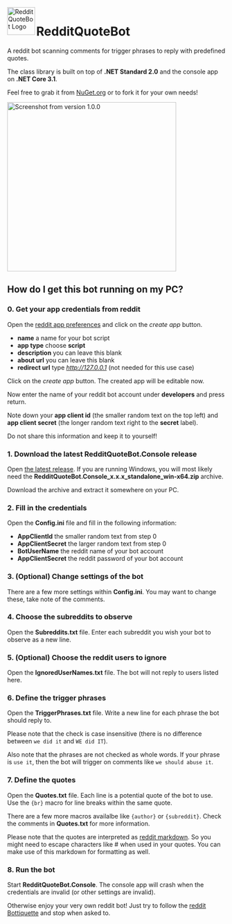 <img src="https://raw.githubusercontent.com/sungaila/RedditQuoteBot/master/Icon.png" align="left" width="64" height="64" alt="RedditQuoteBot Logo">

# RedditQuoteBot
A reddit bot scanning comments for trigger phrases to reply with predefined quotes.

The class library is built on top of **.NET Standard 2.0** and the console app on **.NET Core 3.1**.

Feel free to grab it from [NuGet.org](https://www.nuget.org/packages/RedditQuoteBot) or to fork it for your own needs!

<img src="https://raw.githubusercontent.com/sungaila/RedditQuoteBot/master/Content/Screenshot_1.0.0.png" width="390" alt="Screenshot from version 1.0.0">

## How do I get this bot running on my PC?
### 0. Get your app credentials from reddit
Open the [reddit app preferences](https://www.reddit.com/prefs/apps) and click on the *create app* button.
* **name** a name for your bot script
* **app type** choose **script**
* **description** you can leave this blank
* **about url** you can leave this blank
* **redirect url** type *http://127.0.0.1* (not needed for this use case)

Click on the *create app* button. The created app will be editable now.

Now enter the name of your reddit bot account under **developers** and press return.

Note down your **app client id** (the smaller random text on the top left) and **app client secret** (the longer random text right to the **secret** label).

Do not share this information and keep it to yourself!

### 1. Download the latest RedditQuoteBot.Console release
Open [the latest release](https://github.com/sungaila/RedditQuoteBot/releases/latest). If you are running Windows, you will most likely need the  **RedditQuoteBot.Console_x.x.x_standalone_win-x64.zip** archive.

Download the archive and extract it somewhere on your PC.

### 2. Fill in the credentials
Open the **Config.ini** file and fill in the following information:
* **AppClientId** the smaller random text from step 0
* **AppClientSecret** the larger random text from step 0
* **BotUserName** the reddit name of your bot account
* **AppClientSecret** the reddit password of your bot account

### 3. (Optional) Change settings of the bot
There are a few more settings within **Config.ini**.
You may want to change these, take note of the comments.

### 4. Choose the subreddits to observe
Open the **Subreddits.txt** file.
Enter each subreddit you wish your bot to observe as a new line.

### 5. (Optional) Choose the reddit users to ignore
Open the **IgnoredUserNames.txt** file.
The bot will not reply to users listed here.

### 6. Define the trigger phrases
Open the **TriggerPhrases.txt** file.
Write a new line for each phrase the bot should reply to.

Please note that the check is case insensitive (there is no difference between `we did it` and `WE did IT`).

Also note that the phrases are not checked as whole words. If your phrase is `use it`, then the bot will trigger on comments like `we should abuse it`.

### 7. Define the quotes
Open the **Quotes.txt** file.
Each line is a potential quote of the bot to use. Use the `{br}` macro for line breaks within the same quote.

There are a few more macros availalbe like `{author}` or `{subreddit}`. Check the comments in **Quotes.txt** for more information.

Please note that the quotes are interpreted as [reddit markdown](https://www.reddit.com/wiki/markdown). So you might need to escape characters like # when used in your quotes. You can make use of this markdown for formatting as well.

### 8. Run the bot
Start **RedditQuoteBot.Console**. The console app will crash when the credentials are invalid (or other settings are invalid).

Otherwise enjoy your very own reddit bot! Just try to follow the [reddit Bottiquette](https://www.reddit.com/wiki/bottiquette) and stop when asked to.

